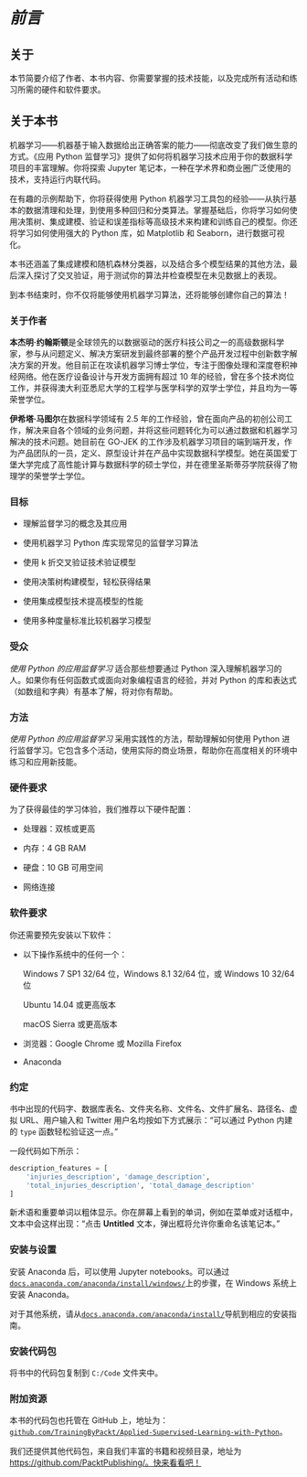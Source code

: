 # *前言*

## 关于

本节简要介绍了作者、本书内容、你需要掌握的技术技能，以及完成所有活动和练习所需的硬件和软件要求。

## 关于本书

机器学习——机器基于输入数据给出正确答案的能力——彻底改变了我们做生意的方式。《应用 Python 监督学习》提供了如何将机器学习技术应用于你的数据科学项目的丰富理解。你将探索 Jupyter 笔记本，一种在学术界和商业圈广泛使用的技术，支持运行内联代码。

在有趣的示例帮助下，你将获得使用 Python 机器学习工具包的经验——从执行基本的数据清理和处理，到使用多种回归和分类算法。掌握基础后，你将学习如何使用决策树、集成建模、验证和误差指标等高级技术来构建和训练自己的模型。你还将学习如何使用强大的 Python 库，如 Matplotlib 和 Seaborn，进行数据可视化。

本书还涵盖了集成建模和随机森林分类器，以及结合多个模型结果的其他方法，最后深入探讨了交叉验证，用于测试你的算法并检查模型在未见数据上的表现。

到本书结束时，你不仅将能够使用机器学习算法，还将能够创建你自己的算法！

### 关于作者

**本杰明·约翰斯顿**是全球领先的以数据驱动的医疗科技公司之一的高级数据科学家，参与从问题定义、解决方案研发到最终部署的整个产品开发过程中创新数字解决方案的开发。他目前正在攻读机器学习博士学位，专注于图像处理和深度卷积神经网络。他在医疗设备设计与开发方面拥有超过 10 年的经验，曾在多个技术岗位工作，并获得澳大利亚悉尼大学的工程学与医学科学的双学士学位，并且均为一等荣誉学位。

**伊希塔·马图尔**在数据科学领域有 2.5 年的工作经验，曾在面向产品的初创公司工作，解决来自各个领域的业务问题，并将这些问题转化为可以通过数据和机器学习解决的技术问题。她目前在 GO-JEK 的工作涉及机器学习项目的端到端开发，作为产品团队的一员，定义、原型设计并在产品中实现数据科学模型。她在英国爱丁堡大学完成了高性能计算与数据科学的硕士学位，并在德里圣斯蒂芬学院获得了物理学的荣誉学士学位。

### 目标

+   理解监督学习的概念及其应用

+   使用机器学习 Python 库实现常见的监督学习算法

+   使用 k 折交叉验证技术验证模型

+   使用决策树构建模型，轻松获得结果

+   使用集成模型技术提高模型的性能

+   使用多种度量标准比较机器学习模型

### 受众

*使用 Python 的应用监督学习* 适合那些想要通过 Python 深入理解机器学习的人。如果你有任何函数式或面向对象编程语言的经验，并对 Python 的库和表达式（如数组和字典）有基本了解，将对你有帮助。

### 方法

*使用 Python 的应用监督学习* 采用实践性的方法，帮助理解如何使用 Python 进行监督学习。它包含多个活动，使用实际的商业场景，帮助你在高度相关的环境中练习和应用新技能。

### 硬件要求

为了获得最佳的学习体验，我们推荐以下硬件配置：

+   处理器：双核或更高

+   内存：4 GB RAM

+   硬盘：10 GB 可用空间

+   网络连接

### 软件要求

你还需要预先安装以下软件：

+   以下操作系统中的任何一个：

    Windows 7 SP1 32/64 位，Windows 8.1 32/64 位，或 Windows 10 32/64 位

    Ubuntu 14.04 或更高版本

    macOS Sierra 或更高版本

+   浏览器：Google Chrome 或 Mozilla Firefox

+   Anaconda

### 约定

书中出现的代码字、数据库表名、文件夹名称、文件名、文件扩展名、路径名、虚拟 URL、用户输入和 Twitter 用户名均按如下方式展示：“可以通过 Python 内建的 `type` 函数轻松验证这一点。”

一段代码如下所示：

```py
description_features = [
    'injuries_description', 'damage_description',
    'total_injuries_description', 'total_damage_description'
]
```

新术语和重要单词以粗体显示。你在屏幕上看到的单词，例如在菜单或对话框中，文本中会这样出现：“点击 **Untitled** 文本，弹出框将允许你重命名该笔记本。”

### 安装与设置

安装 Anaconda 后，可以使用 Jupyter notebooks。可以通过[`docs.anaconda.com/anaconda/install/windows/`](https://docs.anaconda.com/anaconda/install/windows/)上的步骤，在 Windows 系统上安装 Anaconda。

对于其他系统，请从[`docs.anaconda.com/anaconda/install/`](https://docs.anaconda.com/anaconda/install/)导航到相应的安装指南。

### 安装代码包

将书中的代码包复制到 `C:/Code` 文件夹中。

### 附加资源

本书的代码包也托管在 GitHub 上，地址为：[`github.com/TrainingByPackt/Applied-Supervised-Learning-with-Python`](https://github.com/TrainingByPackt/Applied-Supervised-Learning-with-Python)。

我们还提供其他代码包，来自我们丰富的书籍和视频目录，地址为 https://github.com/PacktPublishing/。快来看看吧！
